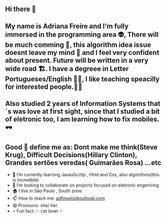 ## Hi there 👋
## My name is Adriana Freire and I'm fully immersed in the programming area :alien:, There will be much comming 🔮, this algorithm idea issue doesnt leave my mind 🧮 and I feel very confident about present. Future will be written in a very wide road 🏗️.  I have a degreee in Letter Portugueses/English 🧑‍🏫, I like teaching speacilly for interested people.🧑‍🎓
## Also studied 2 years of Information Systems that´s was love at first sight, since that I studied a bit of eletronic too, I am learning how to fix mobiles. 🕶️

## Good :book: define me as: Dont make me think(Steve Krug), Difficult Decisions(Hillary Clinton), Grandes sertões veredas( Guimarães Rosa) ...etc

 

- 🌱 I’m currently learning JavasScrtip , Html and Css, also algorithms(this is incredible)
- 👯 I’m looking to collaborate on projects focused on eletronic engeniring
- 🏠 I live in São Paulo , South zone.
- 📫 How to reach me: adfmuniz@outlook.com
- 😄 Pronouns: she/ her
- ⚡ Fun fact: ✨ cat lover ✨
  
